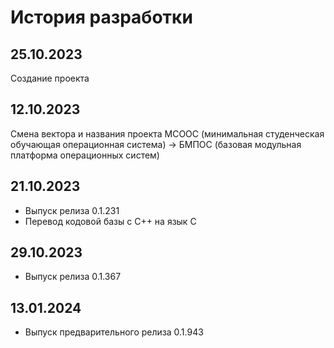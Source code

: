 # История разработки

## 25.10.2023

Создание проекта

## 12.10.2023

Смена вектора и названия проекта МСООС (минимальная студенческая обучающая операционная система) -> БМПОС (базовая модульная платформа операционных систем)

## 21.10.2023

- Выпуск релиза 0.1.231
- Перевод кодовой базы с C++ на язык C

## 29.10.2023

- Выпуск релиза 0.1.367

## 13.01.2024

- Выпуск предварительного релиза 0.1.943
